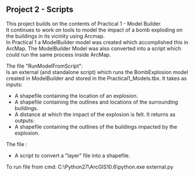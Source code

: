 ## Project 2 - Scripts

This project builds on the contents of Practical 1 - Model Builder.     
It continues to work on tools to model the impact of a bomb exploding on the buildings in its vicinity using Arcmap.    
In Practical 1 a ModelBuilder model was created which accomplished this in ArcMap. The ModelBuilder Model was also converted into a script which could run the same process inside ArcMap.  

The file "RunModelFromScript":  
Is an external (and standalone script) which runs the BombExplosion model created in ModelBuilder and stored in the Practical1_Models.tbx. 
It takes as inputs: 
* A shapefile containing the location of an explosion.
* A shapefile containing the outlines and locations of the surrounding buildings.
* A distance at which the impact of the explosion is felt.
It returns as outputs:
* A shapefile containing the outlines of the buildings impacted by the explosion.

The file :

			






* A script to convert a "layer" file into a shapefile.


To run file from cmd:
C:\Python27\ArcGIS10.6\python.exe external.py

